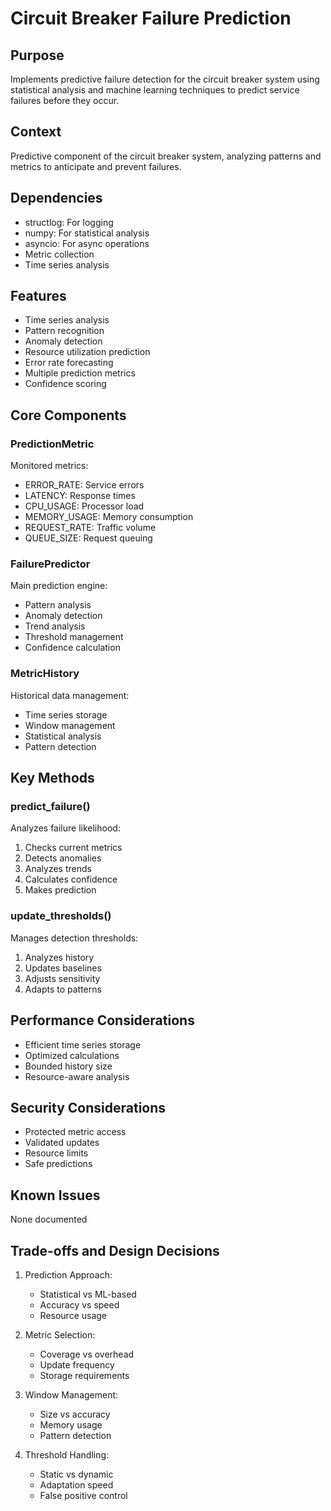 # Circuit Breaker Failure Prediction

## Purpose

Implements predictive failure detection for the circuit breaker system using statistical analysis and machine learning techniques to predict service failures before they occur.

## Context

Predictive component of the circuit breaker system, analyzing patterns and metrics to anticipate and prevent failures.

## Dependencies

- structlog: For logging
- numpy: For statistical analysis
- asyncio: For async operations
- Metric collection
- Time series analysis

## Features

- Time series analysis
- Pattern recognition
- Anomaly detection
- Resource utilization prediction
- Error rate forecasting
- Multiple prediction metrics
- Confidence scoring

## Core Components

### PredictionMetric

Monitored metrics:

- ERROR_RATE: Service errors
- LATENCY: Response times
- CPU_USAGE: Processor load
- MEMORY_USAGE: Memory consumption
- REQUEST_RATE: Traffic volume
- QUEUE_SIZE: Request queuing

### FailurePredictor

Main prediction engine:

- Pattern analysis
- Anomaly detection
- Trend analysis
- Threshold management
- Confidence calculation

### MetricHistory

Historical data management:

- Time series storage
- Window management
- Statistical analysis
- Pattern detection

## Key Methods

### predict_failure()

Analyzes failure likelihood:

1. Checks current metrics
2. Detects anomalies
3. Analyzes trends
4. Calculates confidence
5. Makes prediction

### update_thresholds()

Manages detection thresholds:

1. Analyzes history
2. Updates baselines
3. Adjusts sensitivity
4. Adapts to patterns

## Performance Considerations

- Efficient time series storage
- Optimized calculations
- Bounded history size
- Resource-aware analysis

## Security Considerations

- Protected metric access
- Validated updates
- Resource limits
- Safe predictions

## Known Issues

None documented

## Trade-offs and Design Decisions

1. Prediction Approach:

   - Statistical vs ML-based
   - Accuracy vs speed
   - Resource usage

2. Metric Selection:

   - Coverage vs overhead
   - Update frequency
   - Storage requirements

3. Window Management:

   - Size vs accuracy
   - Memory usage
   - Pattern detection

4. Threshold Handling:
   - Static vs dynamic
   - Adaptation speed
   - False positive control
